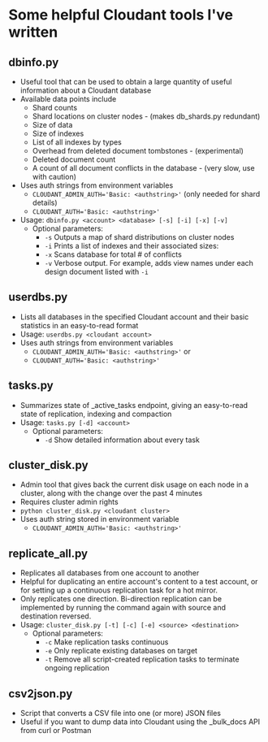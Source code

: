 # Some helpful Cloudant tools I've written
## dbinfo.py
* Useful tool that can be used to obtain a large quantity of useful information about a Cloudant database
* Available data points include
  * Shard counts
  * Shard locations on cluster nodes - (makes db_shards.py redundant)
  * Size of data
  * Size of indexes
  * List of all indexes by types
  * Overhead from deleted document tombstones - (experimental)
  * Deleted document count
  * A count of all document conflicts in the database - (very slow, use with caution)
* Uses auth strings from environment variables
  * `CLOUDANT_ADMIN_AUTH='Basic: <authstring>'` (only needed for shard details)
  * `CLOUDANT_AUTH='Basic: <authstring>'`
* Usage: `dbinfo.py <account> <database> [-s] [-i] [-x] [-v]`
  * Optional parameters:
    * `-s` Outputs a map of shard distributions on cluster nodes 
    * `-i` Prints a list of indexes and their associated sizes:
    * `-x` Scans database for total # of conflicts
    * `-v` Verbose output. For example, adds view names under each design document listed with `-i`
  
## userdbs.py
* Lists all databases in the specified Cloudant account and their basic statistics in an easy-to-read format
* Usage: `userdbs.py <cloudant account>`
* Uses auth strings from environment variables
  * `CLOUDANT_ADMIN_AUTH='Basic: <authstring>'` or
  * `CLOUDANT_AUTH='Basic: <authstring>'`

## tasks.py
* Summarizes state of _active_tasks endpoint, giving an easy-to-read state of replication, indexing and compaction
* Usage: `tasks.py [-d] <account>`
  * Optional parameters:
    * `-d` Show detailed information about every task

## cluster_disk.py
* Admin tool that gives back the current disk usage on each node in a cluster, along with the change over the past 4 minutes
* Requires cluster admin rights
* `python cluster_disk.py <cloudant cluster>`
* Uses auth string stored in environment variable
  * `CLOUDANT_ADMIN_AUTH='Basic: <authstring>'`
  
## replicate_all.py
* Replicates all databases from one account to another
* Helpful for duplicating an entire account's content to a test account, or for setting up a continuous replication task for a hot mirror.
* Only replicates one direction.  Bi-direction replication can be implemented by running the command again with source and destination reversed.
* Usage: `cluster_disk.py [-t] [-c] [-e] <source> <destination>`
	* Optional parameters:
		* `-c` Make replication tasks continuous
		* `-e` Only replicate existing databases on target
		* `-t` Remove all script-created replication tasks to terminate ongoing replication

## csv2json.py
* Script that converts a CSV file into one (or more) JSON files
* Useful if you want to dump data into Cloudant using the _bulk_docs API from curl or Postman
 
